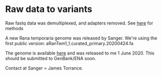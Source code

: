 # Raw data to variants

Raw fastq data was demultiplexed, and adapters removed. See [here](https://www.biorxiv.org/content/10.1101/427872v1) for methods

A new Rana temporaria genome was released by Sanger. We're using the first public version: aRanTem1_1.curated_primary.20200424.fa

The genome is available [here](ftp://ngs.sanger.ac.uk/scratch/project/grit/VGP/aRanTem1/) and was released to me 1 June 2020. This should be submitted to GenBank/ENA soon. 

Contact at Sanger = James Torrance. 


